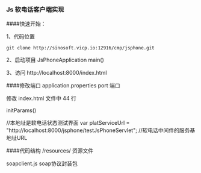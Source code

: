 ### Js 软电话客户端实现 

####快速开始：
    
   1、代码位置
    
    git clone http://sinosoft.vicp.io:12916/cmp/jsphone.git

   2、启动项目 JsPhoneApplication main() 
   
   3、访问  http://localhost:8000/index.html
   
####修改端口
   application.properties port 端口
   
   修改 index.html 文件中  44 行 
   
   initParams() 
   
   //本地址是软电话状态测试界面
   var platServiceUrl = "http://localhost:8000/jsphone/testJsPhoneServlet"; //软电话中间件的服务基地址URL
   
####代码结构
   /resources/  资源文件
   
   soapclient.js  soap协议封装包
   
